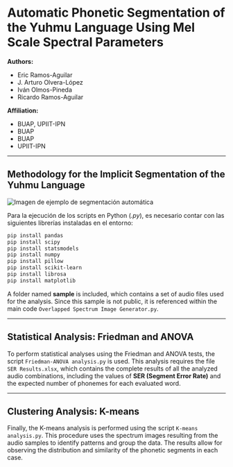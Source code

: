 # Automatic Phonetic Segmentation of the Yuhmu Language Using Mel Scale Spectral Parameters

**Authors:**  
- Eric Ramos-Aguilar  
- J. Arturo Olvera-López  
- Iván Olmos-Pineda  
- Ricardo Ramos-Aguilar  

**Affiliation:**  
- BUAP, UPIIT-IPN  
- BUAP  
- BUAP  
- UPIIT-IPN  

---
## Methodology for the Implicit Segmentation of the Yuhmu Language
![Imagen de ejemplo de segmentación automática](graphicalabstract_.png)

Para la ejecución de los scripts en Python (*.py*), es necesario contar con las siguientes librerías instaladas en el entorno:

```bash
pip install pandas
pip install scipy
pip install statsmodels
pip install numpy
pip install pillow
pip install scikit-learn
pip install librosa
pip install matplotlib
```

A folder named **sample** is included, which contains a set of audio files used for the analysis. Since this sample is not public, it is referenced within the main code `Overlapped Spectrum Image Generator.py`.

---

## Statistical Analysis: Friedman and ANOVA

To perform statistical analyses using the Friedman and ANOVA tests, the script `Friedman-ANOVA analysis.py` is used. This analysis requires the file `SER Results.xlsx`, which contains the complete results of all the analyzed audio combinations, including the values of **SER (Segment Error Rate)** and the expected number of phonemes for each evaluated word.

---

## Clustering Analysis: K-means

Finally, the K-means analysis is performed using the script `K-means analysis.py`. This procedure uses the spectrum images resulting from the audio samples to identify patterns and group the data. The results allow for observing the distribution and similarity of the phonetic segments in each case.

